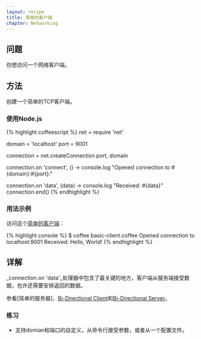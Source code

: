 ```yaml
---
layout: recipe
title: 简单的客户端
chapter: Networking
---
```

## 问题

你想访问一个网络客户端。

## 方法

创建一个简单的TCP客户端。

### 使用Node.js

{% highlight coffeescript %}
net = require 'net'

domain = 'localhost'
port = 9001

connection = net.createConnection port, domain

connection.on 'connect', () ->
	console.log "Opened connection to #{domain}:#{port}."

connection.on 'data', (data) ->
	console.log "Received: #{data}"
	connection.end()
{% endhighlight %}

### 用法示例

访问这个[简单的客户端](/chapters/networking/basic-server)：

{% highlight console %}
$ coffee basic-client.coffee
Opened connection to localhost:9001
Received: Hello, World!
{% endhighlight %}

## 详解

_connection.on 'data'_处理器中包含了最关键的地方，客户端从服务端接受数据，也许还需要安排返回的数据。

参看[简单的服务器]、[Bi-Directional Client](/chapters/networking/bi-directional-client)和[Bi-Directional Server](/chapters/networking/bi-directional-server)。

### 练习

* 支持domian和端口的自定义，从命令行接受参数，或者从一个配置文件。


